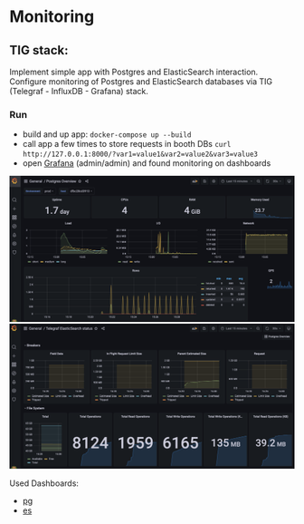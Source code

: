 # Monitoring
## TIG stack:

Implement simple app with Postgres and ElasticSearch interaction.  
Configure monitoring of Postgres and ElasticSearch databases via TIG (Telegraf - InfluxDB - Grafana) stack.  

### Run
- build and up app: `docker-compose up --build`  
- call app a few times to store requests in booth DBs `curl http://127.0.0.1:8000/?var1=value1&var2=value2&var3=value3`
- open [Grafana](http://0.0.0.0:3000) (admin/admin) and found monitoring on dashboards


![Postgres](./docs/pg.png)
![ElasticSearch](./docs/es.png)

Used Dashboards:  
- [pg](https://grafana.com/grafana/dashboards/355)
- [es](https://grafana.com/grafana/dashboards/3373)
